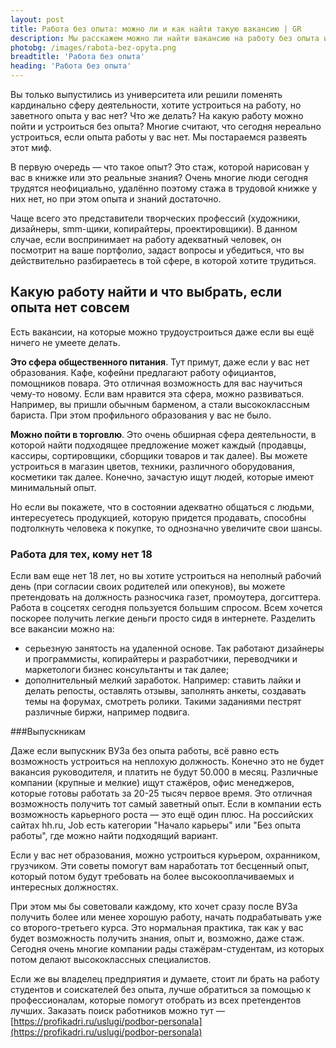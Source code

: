 ```yaml
---
layout: post 
title: Работа без опыта: можно ли и как найти такую вакансию | GR
description: Мы расскажем можно ли найти вакансию на работу без опыта и устроиться | GR
photobg: /images/rabota-bez-opyta.png
breadtitle: 'Работа без опыта'
heading: 'Работа без опыта'
--- 
```


Вы только выпустились из университета или решили поменять кардинально сферу деятельности, хотите устроиться на работу, но заветного опыта у вас нет? Что же делать? На какую работу можно пойти и устроиться без опыта? Многие считают, что сегодня нереально устроиться, если опыта работы у вас нет. Мы постараемся развеять этот миф.

В первую очередь — что такое опыт? Это стаж, которой нарисован у вас в книжке или это реальные знания? Очень многие люди сегодня трудятся неофициально, удалённо поэтому стажа в трудовой книжке у них нет, но при этом опыта и знаний достаточно.

Чаще всего это представители творческих профессий (художники, дизайнеры, smm-щики, копирайтеры, проектировщики). В данном случае, если воспринимает на работу адекватный человек, он посмотрит на ваше портфолио, задаст вопросы и убедиться, что вы действительно разбираетесь в той сфере, в которой хотите трудиться.

## Какую работу найти и что выбрать, если опыта нет совсем

Есть вакансии, на которые можно трудоустроиться даже если вы ещё ничего не умеете делать.

**Это сфера общественного питания**. Тут примут, даже если у вас нет образования. Кафе, кофейни предлагают работу официантов, помощников повара. Это отличная возможность для вас научиться чему-то новому. Если вам нравится эта сфера, можно развиваться. Например, вы пришли обычным барменом, а стали высококлассным бариста. При этом профильного образования у вас не было.

**Можно пойти в торговлю**. Это очень обширная сфера деятельности, в которой найти подходящее предложение может каждый (продавцы, кассиры, сортировщики, сборщики товаров и так далее). Вы можете устроиться в магазин цветов, техники, различного оборудования, косметики так далее. Конечно, зачастую ищут людей, которые имеют минимальный опыт.

Но если вы покажете, что в состоянии адекватно общаться с людьми, интересуетесь продукцией, которую придется продавать, способны подтолкнуть человека к покупке, то однозначно увеличите свои шансы.

### Работа для тех, кому нет 18

Если вам еще нет 18 лет, но вы хотите устроиться на неполный рабочий день (при согласии своих родителей или опекунов), вы можете претендовать на должность разносчика газет, промоутера, догситтера. Работа в соцсетях сегодня пользуется большим спросом. Всем хочется поскорее получить легкие деньги просто сидя в интернете. Разделить все вакансии можно на:

* серьезную занятость на удаленной основе. Так работают дизайнеры и программисты, копирайтеры и разработчики, переводчики и маркетологи бизнес консультанты и так далее;
* дополнительный мелкий заработок. Например: ставить лайки и делать репосты, оставлять отзывы, заполнять анкеты, создавать темы на форумах, смотреть ролики. Такими заданиями пестрят различные биржи, например подвига.

###Выпускникам

Даже если выпускник ВУЗа без опыта работы, всё равно есть возможность устроиться на неплохую должность. Конечно это не будет вакансия руководителя, и платить не будут 50.000 в месяц. Различные компании (крупные и мелкие) ищут стажёров, офис менеджеров, которые готовы работать за 20-25 тысяч первое время. Это отличная возможность получить тот самый заветный опыт. Если в компании есть возможность карьерного роста — это ещё один плюс. На российских сайтах hh.ru, Job есть категории "Начало карьеры" или "Без опыта работы", где можно найти подходящий вариант.

Если у вас нет образования, можно устроиться курьером, охранником, грузчиком.
Эти советы помогут вам наработать тот бесценный опыт, который потом будут требовать на более высокооплачиваемых и интересных должностях. 

При этом мы бы советовали каждому, кто хочет сразу после ВУЗа получить более или менее хорошую работу, начать подрабатывать уже со второго-третьего курса. Это нормальная практика, так как у вас будет возможность получить знания, опыт и, возможно, даже стаж. Сегодня очень многие компании рады стажёрам-студентам, из которых потом делают высококлассных специалистов.

Если же вы владелец предприятия и думаете, стоит ли брать на работу студентов и соискателей без опыта, лучше обратиться за помощью к профессионалам, которые помогут отобрать из всех претендентов лучших. Заказать поиск работников можно тут — [https://profikadri.ru/uslugi/podbor-personala](https://profikadri.ru/uslugi/podbor-personala) 
